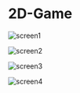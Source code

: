 # 2D-Game

![screen1](https://user-images.githubusercontent.com/49656590/175491141-a1c1e049-a658-4fa5-8204-ba7a17eeca7e.png)

![screen2](https://user-images.githubusercontent.com/49656590/175491148-646aae68-9223-43fd-92b5-8484577528a9.png)

![screen3](https://user-images.githubusercontent.com/49656590/175491155-dd21a4e0-6ade-456d-b682-dfcaf376f9b8.png)

![screen4](https://user-images.githubusercontent.com/49656590/175491164-f1b0c73b-c20c-44fd-834d-cb93df64387c.png)
